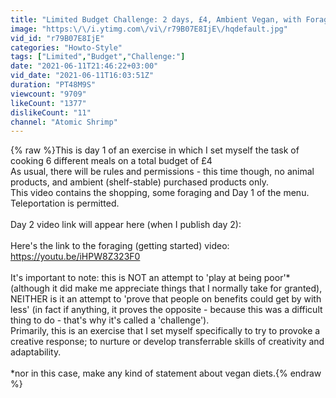 ```yaml
---
title: "Limited Budget Challenge: 2 days, £4, Ambient Vegan, with Foraging - Day 1"
image: "https:\/\/i.ytimg.com\/vi\/r79B07E8IjE\/hqdefault.jpg"
vid_id: "r79B07E8IjE"
categories: "Howto-Style"
tags: ["Limited","Budget","Challenge:"]
date: "2021-06-11T21:46:22+03:00"
vid_date: "2021-06-11T16:03:51Z"
duration: "PT48M9S"
viewcount: "9709"
likeCount: "1377"
dislikeCount: "11"
channel: "Atomic Shrimp"
---
```

{% raw %}This is day 1 of an exercise in which I set myself the task of cooking 6 different meals on a total budget of £4 <br />As usual, there will be rules and permissions - this time though, no animal products, and ambient (shelf-stable) purchased products only. <br />This video contains the shopping, some foraging and Day 1 of the menu. Teleportation is permitted.<br /><br />Day 2 video link will appear here (when I publish day 2):  <br /><br />Here's the link to the foraging (getting started) video: <a rel="nofollow" target="blank" href="https://youtu.be/iHPW8Z323F0">https://youtu.be/iHPW8Z323F0</a><br /><br />It's important to note: this is NOT an attempt to 'play at being poor'* (although it did make me appreciate things that I normally take for granted), NEITHER is it an attempt to 'prove that people on benefits could get by with less' (in fact if anything, it proves the opposite - because this was a difficult thing to do - that's why it's called a 'challenge').<br />Primarily, this is an exercise that I set myself specifically to try to provoke a creative response; to nurture or develop transferrable skills of creativity and adaptability.<br /><br />*nor in this case, make any kind of statement about vegan diets.{% endraw %}
